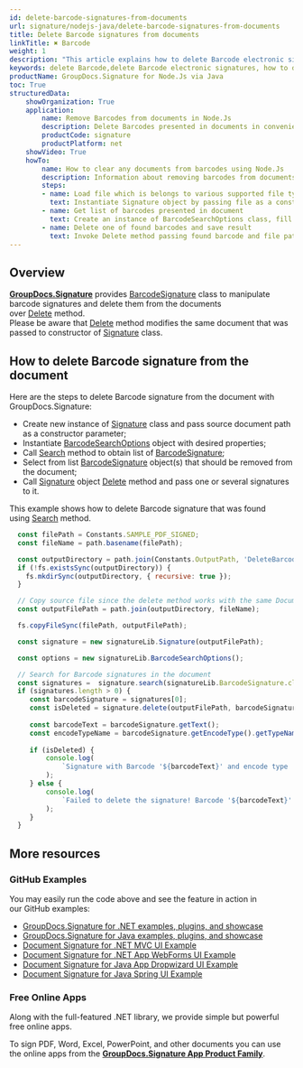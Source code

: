 ```yaml
---
id: delete-barcode-signatures-from-documents
url: signature/nodejs-java/delete-barcode-signatures-from-documents
title: Delete Barcode signatures from documents
linkTitle: ✖ Barcode
weight: 1
description: "This article explains how to delete Barcode electronic signatures with GroupDocs.Signature API."
keywords: delete Barcode,delete Barcode electronic signatures, how to delete Barcode electronic signatures
productName: GroupDocs.Signature for Node.Js via Java
toc: True
structuredData:
    showOrganization: True
    application:    
        name: Remove Barcodes from documents in Node.Js    
        description: Delete Barcodes presented in documents in convenient way with Node.Js language and GroupDocs.Signature for Node.Js via Java APIs
        productCode: signature
        productPlatform: net 
    showVideo: True
    howTo:
        name: How to clear any documents from barcodes using Node.Js 
        description: Information about removing barcodes from documents by Node.Js
        steps:
        - name: Load file which is belongs to various supported file types
          text: Instantiate Signature object by passing file as a constructor parameter. You may provide either file path or file stream. 
        - name: Get list of barcodes presented in document 
          text: Create an instance of BarcodeSearchOptions class, fill data and call Search method of signature.
        - name: Delete one of found barcodes and save result 
          text: Invoke Delete method passing found barcode and file path for signed file. File stream can be used as well.
---
```

## Overview
[**GroupDocs.Signature**](https://products.groupdocs.com/signature/nodejs-java) provides [BarcodeSignature](https://reference.groupdocs.com/signature/nodejs-java/groupdocs.signature.domain/barcodesignature) class to manipulate barcode signatures and delete them from the documents over [Delete](https://reference.groupdocs.com/signature/nodejs-java/groupdocs.signature/signature/delete) method.  
Please be aware that [Delete](https://reference.groupdocs.com/signature/nodejs-java/groupdocs.signature/signature/delete) method modifies the same document that was passed to constructor of [Signature](https://reference.groupdocs.com/signature/nodejs-java/groupdocs.signature/signature) class.

## How to delete Barcode signature from the document
Here are the steps to delete Barcode signature from the document with GroupDocs.Signature:

* Create new instance of [Signature](https://reference.groupdocs.com/signature/nodejs-java/groupdocs.signature/signature) class and pass source document path as a constructor parameter;
* Instantiate [BarcodeSearchOptions](https://reference.groupdocs.com/signature/nodejs-java/groupdocs.signature.options/barcodesearchoptions) object with desired properties;
* Call [Search](https://reference.groupdocs.com/signature/nodejs-java/groupdocs.signature/signature/search) method to obtain list of [BarcodeSignature](https://reference.groupdocs.com/signature/nodejs-java/groupdocs.signature.domain/barcodesignature);
* Select from list [BarcodeSignature](https://reference.groupdocs.com/signature/nodejs-java/groupdocs.signature.domain/barcodesignature) object(s) that should be removed from the document;
* Call [Signature](https://reference.groupdocs.com/signature/nodejs-java/groupdocs.signature/signature) object [Delete](https://reference.groupdocs.com/signature/nodejs-java/groupdocs.signature/signature/delete) method and pass one or several signatures to it.

This example shows how to delete Barcode signature that was found using [Search](https://reference.groupdocs.com/signature/nodejs-java/groupdocs.signature/signature/search) method.

```javascript
  const filePath = Constants.SAMPLE_PDF_SIGNED; 
  const fileName = path.basename(filePath);

  const outputDirectory = path.join(Constants.OutputPath, 'DeleteBarcode');
  if (!fs.existsSync(outputDirectory)) {
    fs.mkdirSync(outputDirectory, { recursive: true });
  }

  // Copy source file since the delete method works with the same Document
  const outputFilePath = path.join(outputDirectory, fileName);

  fs.copyFileSync(filePath, outputFilePath);

  const signature = new signatureLib.Signature(outputFilePath);

  const options = new signatureLib.BarcodeSearchOptions();

  // Search for Barcode signatures in the document
  const signatures =  signature.search(signatureLib.BarcodeSignature.class, options).toArray();
  if (signatures.length > 0) {
     const barcodeSignature = signatures[0];
     const isDeleted = signature.delete(outputFilePath, barcodeSignature);
  
     const barcodeText = barcodeSignature.getText();
     const encodeTypeName = barcodeSignature.getEncodeType().getTypeName();
  
     if (isDeleted) {
         console.log(
             `Signature with Barcode '${barcodeText}' and encode type '${encodeTypeName}' was successfully deleted from the document '${fileName}'.`
         );
     } else {
         console.log(
             `Failed to delete the signature! Barcode '${barcodeText}' with encode type '${encodeTypeName}' was not removed from the document '${fileName}'.`
         );
     }
  }
```


## More resources

### GitHub Examples

You may easily run the code above and see the feature in action in our GitHub examples:

* [GroupDocs.Signature for .NET examples, plugins, and showcase](https://github.com/groupdocs-signature/GroupDocs.Signature-for-.NET)
* [GroupDocs.Signature for Java examples, plugins, and showcase](https://github.com/groupdocs-signature/GroupDocs.Signature-for-Java)
* [Document Signature for .NET MVC UI Example](https://github.com/groupdocs-signature/GroupDocs.Signature-for-.NET-MVC)
* [Document Signature for .NET App WebForms UI Example](https://github.com/groupdocs-signature/GroupDocs.Signature-for-.NET-WebForms)
* [Document Signature for Java App Dropwizard UI Example](https://github.com/groupdocs-signature/GroupDocs.Signature-for-Java-Dropwizard)
* [Document Signature for Java Spring UI Example](https://github.com/groupdocs-signature/GroupDocs.Signature-for-Java-Spring)

### Free Online Apps

Along with the full-featured .NET library, we provide simple but powerful free online apps.

To sign PDF, Word, Excel, PowerPoint, and other documents you can use the online apps from the **[GroupDocs.Signature App Product Family](https://products.groupdocs.app/signature/family)**.
